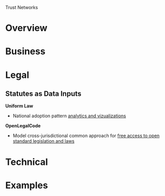 Trust Networks

# Overview



# Business

# Legal

## Statutes as Data Inputs 

**Uniform Law** 
* National adoption pattern [analytics and vizualizations](https://ecitizen.mit.edu/UniformLaw)

**OpenLegalCode** 
* Model cross-jurisdictional common approach for [free access to open standard legislation and laws](http://openlegalcode.net/)

# Technical 

# Examples
